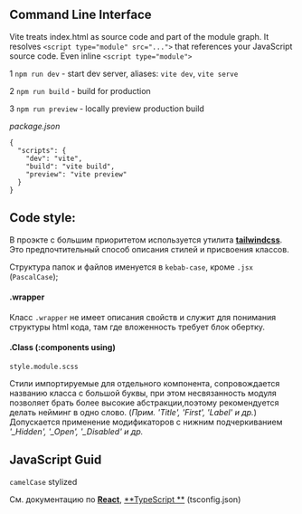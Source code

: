 ## Command Line Interface


Vite treats index.html as source code and part of the module graph. It resolves `<script type="module" src="...">` that references your JavaScript source code. Even inline `<script type="module">`

1 `npm run dev` - start dev server, aliases: `vite dev`, `vite serve`

2 `npm run build` - build for production 

3 `npm run preview` - locally preview production build


_package.json_

```
{
  "scripts": {
    "dev": "vite",
    "build": "vite build",
    "preview": "vite preview"
  }
}
```

## Code style:

В проэкте с большим приоритетом используется утилита [**tailwindcss**](https://tailwindcss.com/).
Это предпочтительный способ описания стилей и присвоения классов.

Структура папок и файлов именуется в `kebab-case`, кроме `.jsx` (`PascalCase`);

#### .wrapper

Класс `.wrapper` не имеет описания свойств и служит для понимания структуры html кода, там где вложенность требует блок
обертку.

#### .Class (:components using)

`style.module.scss`

Стили импортируемые для отдельного компонента, сопровождается названию класса с большой буквы, при этом несвязанность модуля позволяет
брать более высокие абстракции,поэтому рекомендуется делать нейминг в одно слово. (_Прим. 'Title', 'First', 'Label' и др._)
Допускается применение модификаторов с нижним подчеркиванием _'\_Hidden', '\_Open', '\_Disabled' и др._

## JavaScript Guid

`camelCase` stylized

См. документацию по [**React**](https://reactjs.org/docs/getting-started.html), [**TypeScript
**](https://www.typescriptlang.org/docs/) (tsconfig.json)